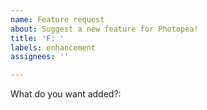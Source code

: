 ```yaml
---
name: Feature request
about: Suggest a new feature for Photopea!
title: 'F: '
labels: enhancement
assignees: ''

---
```

What do you want added?:


